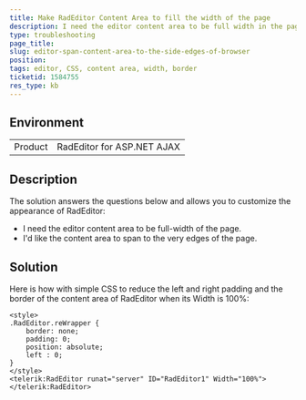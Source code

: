 ```yaml
---
title: Make RadEditor Content Area to fill the width of the page
description: I need the editor content area to be full width in the page.
type: troubleshooting
page_title: 
slug: editor-span-content-area-to-the-side-edges-of-browser
position: 
tags: editor, CSS, content area, width, border
ticketid: 1584755
res_type: kb
---
```


## Environment
<table>
	<tbody>
		<tr>
			<td>Product</td>
			<td>RadEditor for ASP.NET AJAX</td>
		</tr>
	</tbody>
</table>


## Description
The solution answers the questions below and allows you to customize the appearance of RadEditor:
- I need the editor content area to be full-width of the page.
- I'd like the content area to span to the very edges of the page.

## Solution
Here is how with simple CSS to reduce the left and right padding and the border of the content area of RadEditor when its Width is 100%:

````ASPX
<style> 
.RadEditor.reWrapper {
    border: none;
    padding: 0;
    position: absolute;
    left : 0;
}
</style>
<telerik:RadEditor runat="server" ID="RadEditor1" Width="100%"></telerik:RadEditor>
````
  
   